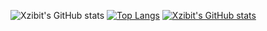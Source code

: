 ![Xzibit's GitHub stats](https://github-readme-stats.vercel.app/api?username=XzibitGG&show_icons=true&theme=onedark)
[![Top Langs](https://github-readme-stats.vercel.app/api/top-langs/?username=XzibitGG)](https://github.com/anuraghazra/github-readme-stats)
[![Xzibit's GitHub stats](https://github-readme-stats.vercel.app/api?username=XzibitGG)](https://github.com/anuraghazra/github-readme-stats)

